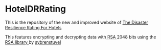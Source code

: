 # HotelDRRating
This is the repository of the new and improved website of <a href="http://www.hoteldrrating.com/" target="_blank"> The Disaster Resilience Rating For Hotels </a>


This features encrypting and decrypting data with<a href="https://en.wikipedia.org/wiki/RSA_(cryptosystem)" target="_blank"> RSA </a>2048 bits using the <a href="https://pypi.org/project/rsa/" target="_blank"> RSA library </a> by <a href="https://github.com/sybrenstuvel" target="_blank">sybrenstuvel</a>

